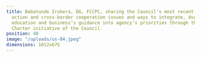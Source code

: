 ```yaml
---
title: Babatunde Irukera, DG, FCCPC, sharing the Council’s most recent enforcement
  action and cross-border cooperation issues and ways to integrate, during a consumer
  education and business’s guidance into agency’s priorities through the Consumer
  Charter initiative of the Council.
position: 40
image: "/uploads/us-04.jpeg"
dimensions: 1012x675
---
```


